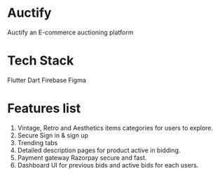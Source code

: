 # Auctify

Auctify an E-commerce auctioning platform

# Tech Stack

Flutter
Dart
Firebase
Figma

# Features list

1. Vintage, Retro and Aesthetics items categories for users to explore.
2. Secure Sign in & sign up
3. Trending tabs
4. Detailed description pages for product active in bidding.
5. Payment gateway Razorpay secure and fast.
6. Dashboard UI for previous bids and active bids for each users.

#
